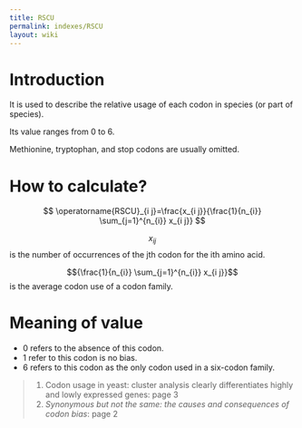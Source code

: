 ```yaml
---
title: RSCU
permalink: indexes/RSCU
layout: wiki
---
```


# Introduction

It is used to describe the relative usage of each codon in species (or part of species).

Its value ranges from 0 to 6.

Methionine, tryptophan, and stop codons are usually omitted.

# How to calculate?

$$
\operatorname{RSCU}_{i j}=\frac{x_{i j}}{\frac{1}{n_{i}} \sum_{j=1}^{n_{i}} x_{i j}}
$$

$$x_{i j}$$ is the number of occurrences of the jth codon for the ith amino acid.

$${\frac{1}{n_{i}} \sum_{j=1}^{n_{i}} x_{i j}}$$ is the average codon use of a codon family.

# Meaning of value

* 0 refers to the absence of this codon.
* 1 refer to this codon is no bias.
* 6 refers to this codon as the only codon used in a six-codon family.​

> 1. Codon usage in yeast: cluster analysis clearly differentiates highly and lowly expressed genes: page 3
> 2. *Synonymous but not the same: the causes and consequences of codon bias*: page 2

‍
